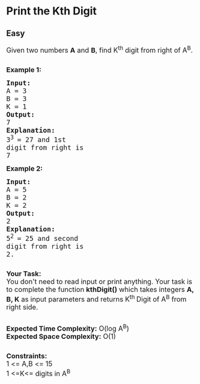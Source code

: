# Print the Kth Digit
## Easy
<div class="problem-statement">
                <p></p><p><span style="font-size:18px">Given two numbers <strong>A</strong> and <strong>B</strong>, find K<sup>th</sup> digit from right of A<sup>B</sup>.</span><br>
&nbsp;</p>

<p><span style="font-size:18px"><strong>Example 1:</strong></span></p>

<pre><span style="font-size:18px"><strong>Input:</strong>
A = 3
B = 3
K = 1
<strong>Output:</strong>
7
<strong>Explanation:</strong>
3<sup>3 </sup>= 27 and 1st
digit from right is 
7</span>
</pre>

<p><span style="font-size:18px"><strong>Example 2:</strong></span></p>

<pre><span style="font-size:18px"><strong>Input:</strong>
A = 5
B = 2
K = 2
<strong>Output:</strong>
2
<strong>Explanation:</strong>
5<sup>2 </sup>= 25 and second
digit from right is
2.</span>
</pre>

<p><br>
<span style="font-size:18px"><strong>Your Task:</strong><br>
You don't need to read input or print anything. Your task is to complete the function <strong>kthDigit()</strong>&nbsp;which takes&nbsp;integers&nbsp;<strong>A, B, K</strong>&nbsp;as input parameters&nbsp;and returns K<sup>th&nbsp;</sup>Digit of A<sup>B</sup> from right side.</span><br>
&nbsp;</p>

<p><span style="font-size:18px"><strong>Expected Time Complexity:</strong> O(log A<sup>B</sup></span><span style="font-size:18px">)</span><br>
<span style="font-size:18px"><strong>Expected Space Complexity:</strong> O(1)</span><br>
&nbsp;</p>

<p><span style="font-size:18px"><strong>Constraints:</strong><br>
1 &lt;= A,B&nbsp;&lt;= 15<br>
1 &lt;=K&lt;= digits in A<sup>B</sup></span><br>
&nbsp;</p>
 <p></p>
            </div>